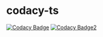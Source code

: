 # codacy-ts

[![Codacy Badge](https://app.codacy.com/project/badge/Grade/642f6c7b773a43e28844d949eff66fad)](https://www.codacy.com/gh/fabiancnieto/codacy-ts/dashboard?utm_source=github.com&amp;utm_medium=referral&amp;utm_content=fabiancnieto/codacy-ts&amp;utm_campaign=Badge_Grade)
[![Codacy Badge2](https://app.codacy.com/project/badge/Grade/642f6c7b773a43e28844d949eff66fad)](https://www.codacy.com/gh/fabiancnieto/codacy-ts/dashboard?utm_source=github.com&amp;utm_medium=referral&amp;utm_content=fabiancnieto/codacy-ts&amp;utm_campaign=Badge_Grade)
